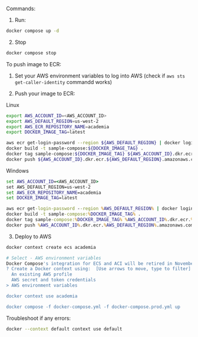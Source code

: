 Commands:

1. Run:

```bash
docker compose up -d
```

2. Stop

```bash
docker compose stop
```

To push image to ECR:

1. Set your AWS environment variables to log into AWS (check if `aws sts get-caller-identity` commandd works)

2. Push your image to ECR:

Linux

```bash
export AWS_ACCOUNT_ID=<AWS_ACCOUNT_ID>
export AWS_DEFAULT_REGION=us-west-2
export AWS_ECR_REPOSITORY_NAME=academia
export DOCKER_IMAGE_TAG=latest

aws ecr get-login-password --region ${AWS_DEFAULT_REGION} | docker login --username AWS --password-stdin ${AWS_ACCOUNT_ID}.dkr.ecr.${AWS_DEFAULT_REGION}.amazonaws.com
docker build -t sample-compose:${DOCKER_IMAGE_TAG} .
docker tag sample-compose:${DOCKER_IMAGE_TAG} ${AWS_ACCOUNT_ID}.dkr.ecr.${AWS_DEFAULT_REGION}.amazonaws.com/${AWS_ECR_REPOSITORY_NAME}:${DOCKER_IMAGE_TAG}
docker push ${AWS_ACCOUNT_ID}.dkr.ecr.${AWS_DEFAULT_REGION}.amazonaws.com/${AWS_ECR_REPOSITORY_NAME}:${DOCKER_IMAGE_TAG}
```

Windows

```bat
set AWS_ACCOUNT_ID=<AWS_ACCOUNT_ID>
set AWS_DEFAULT_REGION=us-west-2
set AWS_ECR_REPOSITORY_NAME=academia
set DOCKER_IMAGE_TAG=latest

aws ecr get-login-password --region %AWS_DEFAULT_REGION% | docker login --username AWS --password-stdin %AWS_ACCOUNT_ID%.dkr.ecr.%AWS_DEFAULT_REGION%.amazonaws.com
docker build -t sample-compose:%DOCKER_IMAGE_TAG% .
docker tag sample-compose:%DOCKER_IMAGE_TAG% %AWS_ACCOUNT_ID%.dkr.ecr.%AWS_DEFAULT_REGION%.amazonaws.com/%AWS_ECR_REPOSITORY_NAME%:%DOCKER_IMAGE_TAG%
docker push %AWS_ACCOUNT_ID%.dkr.ecr.%AWS_DEFAULT_REGION%.amazonaws.com/%AWS_ECR_REPOSITORY_NAME%:%DOCKER_IMAGE_TAG%
```

3. Deploy to AWS
```bash
docker context create ecs academia

# Select - AWS environment variables
Docker Compose's integration for ECS and ACI will be retired in November 2023. Learn more: https://docs.docker.com/go/compose-ecs-eol/
? Create a Docker context using:  [Use arrows to move, type to filter]
  An existing AWS profile
  AWS secret and token credentials
> AWS environment variables

docker context use academia

docker compose -f docker-compose.yml -f docker-compose.prod.yml up
```

Troubleshoot if any errors:

```bash
docker --context default context use default
```

